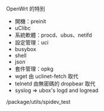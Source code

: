 OpenWrt 的特別

* 開機：preinit
* uClibc
* 系統軟體：procd、ubus、netifd
* 設定管理：uci
* busybox
* shell
* json
* 套件管理：opkg
* wget 由 uclinet-fetch 取代
* telnetd 由無密碼的 dropbear 取代
* syslog => ubox's logd and logread

/package/utils/spidev_test
